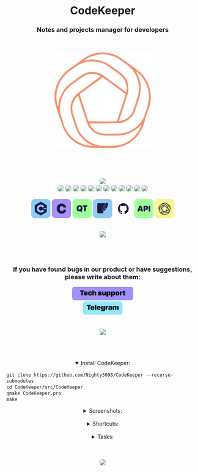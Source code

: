 <div class="header" align="center">
    <h1 align="center">CodeKeeper</h1>
    <h3 align="center">Notes and projects manager for developers</h3>
    <br><br>    
    <img align="center" src="imgs/logo.png" align="center" width="50%" />
    <br><br>
</div>

<br><br>
    <div align="center">
    <a href="./LICENSE.md"><img  class="badge" src="https://img.shields.io/github/license/Nighty3098/CodeKeeper?style=for-the-badge&color=a6e0b8&logoColor=ffffff&labelColor=1c1c29"  style="border-radius: 5px;"/></a><br>
    <img src="https://img.shields.io/github/created-at/Nighty3098/CodeKeeper?style=for-the-badge&color=7dc4e4&logoColor=D9E0EE&labelColor=1c1c29" style="border-radius: 5px;">
    <img src="https://img.shields.io/github/release-date/Nighty3098/CodeKeeper?style=for-the-badge&color=e0ea9d&logoColor=D9E0EE&labelColor=171b22" style="border-radius: 5px;" />
    <img class="badge" src="https://img.shields.io/github/last-commit/Nighty3098/CodeKeeper?style=for-the-badge&color=7dc4e4&logoColor=D9E0EE&labelColor=1c1c29" style="border-radius: 5px;"/>
    <img class="badge" src="https://img.shields.io/github/issues-pr/Nighty3098/CodeKeeper?style=for-the-badge&color=ef9f9c&logoColor=85e185&labelColor=1c1c29" style="border-radius: 5px;" />
    <img class="badge" src="https://img.shields.io/github/repo-size/Nighty3098/CodeKeeper?style=for-the-badge&color=ea9de7&logoColor=D9E0EE&labelColor=171b22" style="border-radius: 5px;"/>
    <img class="badge" src="https://img.shields.io/github/release/Nighty3098/CodeKeeper?style=for-the-badge&color=7589d5&logoColor=ffffff&labelColor=1c1c29" style="border-radius: 5px;"/>
    <img class="badge" src="https://img.shields.io/github/issues/Nighty3098/CodeKeeper?style=for-the-badge&color=dbb6ed&logoColor=ffffff&labelColor=1c1c29"  style="border-radius: 5px;"/>
    <img class="badge" src="https://img.shields.io/github/downloads/Nighty3098/CodeKeeper/total?style=for-the-badge&color=e0ea9d&logoColor=D9E0EE&labelColor=171b22" style="border-radius: 5px;"/>
    <img src="https://img.shields.io/github/commit-activity/t/Nighty3098/CodeKeeper?style=for-the-badge&color=a6e0b8&logoColor=D9E0EE&labelColor=171b22" style="border-radius: 5px;"/>
    <img src="https://img.shields.io/github/languages/count/Nighty3098/CodeKeeper?style=for-the-badge&color=ea9de7&logoColor=D9E0EE&labelColor=171b22" style="border-radius: 5px;"/>
    <img class="badge" src="https://img.shields.io/github/stars/Nighty3098/CodeKeeper?style=for-the-badge&color=eed49f&logoColor=D9E0EE&labelColor=1c1c29" style="border-radius: 5px;"/>
    <img class="badge" src="https://img.shields.io/github/forks/Nighty3098/CodeKeeper?style=for-the-badge&color=9dc3ea&logoColor=D9E0EE&labelColor=1c1c29"  style="border-radius: 5px;"/>
    <br><br>
    <img src="https://github.com/Nighty3098/DevIcons/blob/main/badges/badges_cpp.png?raw=true" height="50px" />
    <img src="https://github.com/Nighty3098/DevIcons/blob/main/badges/badges_c.png?raw=true" height="50px" />
    <img src="https://github.com/Nighty3098/DevIcons/blob/main/badges/badges_qt.png?raw=true" height="50px" />
    <img src="https://github.com/Nighty3098/DevIcons/blob/main/badges/badges_sqlite.png?raw=true" height="50px" />
    <img src="https://github.com/Nighty3098/DevIcons/blob/main/badges/badges_git.png?raw=true" height="50px" />
    <img src="https://github.com/Nighty3098/DevIcons/blob/main/badges/badges_api.png?raw=true" height="50px" />
    <img src="https://github.com/Nighty3098/DevIcons/blob/main/badges/badges_codekeeper.png?raw=true" height="50px" />
    <br><br>
    <p align="center">
        <a href = "https://github.com/iinsertNameHere/catnap/graphs/contributors">
            <img src = "https://contrib.rocks/image?repo=Nighty3098/CodeKeeper">
        </a>
    </p>
    <br><br>
    <h3>If you have found bugs in our product or have suggestions, please write about them:</h3>
    <a href="https://t.me/DXS_TechSupport_bot"><img src="https://github.com/Nighty3098/DevIcons/blob/main/badges/techSupport.png?raw=true" height="35px" /></a>
    <br>
    <a href="https://t.me/Night3098" target="blank"><img src="https://github.com/Nighty3098/DevIcons/blob/main/badges/buttons_Telegram_2.png?raw=true" height="35px" /></a>
    <br><br><br>
    <img src="https://repobeats.axiom.co/api/embed/84bb3c292d2256a4d52ec4cdfca3da36b9e981cb.svg" />
</div>

<br><br>

<details open>
  <summary align="center">Install CodeKeeper:</summary>
  
  ```
  git clone https://github.com/Nighty3098/CodeKeeper --recurse-submodules
  cd CodeKeeper/src/CodeKeeper
  qmake CodeKeeper.pro
  make
  ```

</details>


<details align="center">
  <summary align="center">Screenshots:</summary>
  <img src="imgs/1.png" />
  <img src="imgs/2.png" />
  <img src="imgs/3.png" />
  <img src="imgs/4.png" />
  <br>
  <img src="imgs/5.png" />
  <br>
  <img src="imgs/6.png" />
</details>

<br>

<details align="center">
<summary align="center">Shortcuts:</summary>
<table align="center">
  <tr>
      <td>Alt+1</td>
      <td>Move to tab 1</td>
  </tr>
  <tr>
    <td>Alt+2</td>
    <td>Move to tab 2</td>
  </tr>
  <tr>
    <td>Alt+3</td>
    <td>Move to tab 3</td>
  </tr>
  <tr>
    <td>Alt+4</td>
    <td>Move to tab 4</td>
  </tr>
  <tr>
    <td>Ctrl+E</td>
    <td>Expand notes list to 1 step</td>
  </tr>
  <tr>
    <td>Ctrl+Shift+P</td>
    <td>Show notes preview</td>
  </tr>
  <tr>
    <td>Ctrl+Shift+L</td>
    <td>Show notes list</td>
  </tr>
  <tr>
    <td>Ctrl+Shift+V</td>
    <td>Toggle view mode</td>
  </tr>
  <tr>
    <td>Ctrl+Shift+N</td>
    <td>Create folder</td>
  </tr>
  <tr>
    <td>Ctrl+N</td>
    <td>Create note</td>
  </tr>
  <tr>
    <td>Ctrl+Del</td>
    <td>Delete note</td>
  </tr>
  <tr>
    <td>F2</td>
    <td>Rename note or folder</td>
  </tr>
  <tr>
    <td>Del</td>
    <td>Remove task or project</td>
  </tr>
  <tr>
    <td>Ctrl+N</td>
    <td>Create new project</td>
  </tr>
  <tr>
    <td>Ctrl+Shift+S</td>
    <td>Open settings</td>
  </tr>
</table>
</details>

<br>

<details align="center">
<summary align="center">Tasks:</summary>

  - [X] - Custom window decorations
  - [X] - Update project editor window
  - [X] - Update view mode for markdown
  - [X] - Add threads
  - [ ] - Context menu for notes
  - [ ] - Context menu for tasks
  - [ ] - Context menu for projects
  - [ ] - Light theme
  - [ ] - Theme swither
******
  - [X] - Saving notes to MD files
  - [X] - Saving a list of tasks in the DB
  - [X] - Saving a projects list  in the DB
******
  - [X] - Linux (AppImage)
  - [ ] - Windows (exe)
  - [ ] - Mac
 ******
  - [X] - Task movement functionality
  - [X] - Project creation functionality
  - [X] - Note-taking functionality
  - [X] - Task creation functionality
  - [X] - Update markdown render ( migrate to QWebEngineView )
  - [X] - Fix visual bugs
  - [X] - Fix notes path bug
  - [X] - Using marked js
  - [X] - Markdown to HTML converter
  - [X] - Markdown to PDF converter
  - [ ] - Functionality of moving notes
  - [ ] - Fix markdown rendering
******
  - [X] - Update shortcuts
  - [ ] - Multilang
  - [ ] - Migrate to CMake
******
  - [X] - Git Api
  - [ ] - Git Sync
  - [ ] - Add issues page
  - [ ] - Add wiki page

</details>

<br>

<div align="center">
    <br><br>
    <img src="https://wakatime.com/badge/user/018e8f78-65a7-4aa8-8c67-51796499853b/project/018e8f7e-5c5a-471e-ba73-04384fbc3cda.svg?&style=for-the-badge&color=f5a7a0&logoColor=FFFFFF&labelColor=1c1c29" style="border-radius: 5px;"/>
    <br><br><br>
</div>
